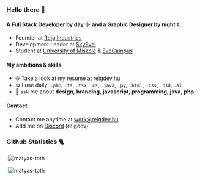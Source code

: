 ### Hello there 👋

#### A Full Stack Developer by day ☼ and a Graphic Designer by night ☾

- Founder at [Reig Industries](https://reigdev.hu)
- Development Leader at [SkyEvel](https://skyevel.com)
- Student at [University of Miskolc](https://uni-miskolc.hu) & [EvoCampus](https://www.evosoft.hu/about_us_evolife_evouni)

#### My ambitions & skills

- 🌐 Take a look at my resume at [reigdev.hu](https://reigdev.hu)
- ⚙️ I use daily: `.php`, `.ts`, `.tsx`, `.cs`, `.java`, `.py`, `.html`, `.css`, `.psd`, `.ai`
- 💬 `ask` me about **design**, **branding**, **javascript**, **programming**, **java**, **php**

#### Contact

- Contact me anytime at work@reigdev.hu
- Add me on [Discord](https://discord.com) (reigdev)

### Github Statistics 🐈 
<p>&nbsp;<img align="center" src="https://github-readme-stats.vercel.app/api?username=matyas-toth&show_icons=true&locale=en" alt="matyas-toth" /></p>
<p>&nbsp;<img align="center" src="https://github-readme-stats.vercel.app/api/top-langs/?username=matyas-toth" alt="matyas-toth"/></p>
